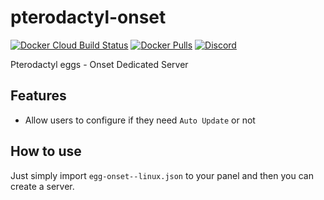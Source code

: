 # pterodactyl-onset
[![Docker Cloud Build Status](https://img.shields.io/docker/cloud/build/hcgcloud/pterodactyl-onset.svg?style=flat)](https://hub.docker.com/r/hcgcloud/pterodactyl-onset)
[![Docker Pulls](https://img.shields.io/docker/pulls/hcgcloud/pterodactyl-onset.svg?style=flat)](https://hub.docker.com/r/hcgcloud/pterodactyl-onset)
[![Discord](https://img.shields.io/discord/609764930899673092)](https://discord.gg/5KnNVfv)

Pterodactyl eggs - Onset Dedicated Server

## Features
- Allow users to configure if they need `Auto Update` or not

## How to use
Just simply import `egg-onset--linux.json` to your panel and then you can create a server.
